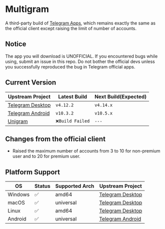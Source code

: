 # Multigram
A third-party build of [Telegram Apps](https://telegram.org/apps), which remains exactly the same as the official client except raising the limit of number of accounts.

## Notice
The app you will download is UNOFFICIAL. If you encountered bugs while using, submit an issue in this repo. Do not bother the official devs unless you successfully reproduced the bug in Telegram official apps.

## Current Version
|Upstream Project|Latest Build|Next Build(Expected)|
|---|---|---|
|[Telegram Desktop](https://github.com/telegramdesktop/tdesktop)|`v4.12.2`|`v4.14.x`|
|[Telegram Android](https://github.com/DrKLO/Telegram)|`v10.3.2`|`v10.5.x`|
|[Unigram](https://github.com/UnigramDev/Unigram)|`❌Build Failed`|`---`|

## Changes from the official client
- Raised the maximum number of accounts from 3 to 10 for non-premium user and to 20 for premium user.

## Platform Support
|OS|Status|Supported Arch|Upstream Project|
|---|---|---|---|
|Windows|✅|amd64|[Telegram Desktop](https://github.com/telegramdesktop/tdesktop)|
|macOS|✅|universal|[Telegram Desktop](https://github.com/telegramdesktop/tdesktop)|
|Linux|✅|amd64|[Telegram Desktop](https://github.com/telegramdesktop/tdesktop)|
|Android|✅|universal|[Telegram Android](https://github.com/DrKLO/Telegram)|
